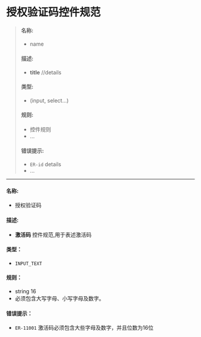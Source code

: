 # 授权验证码控件规范

> #### 名称: 
> + name
> 
> #### 描述: 
> 
> + **title** //details
> 
> #### 类型: 
> 	+ (input, select...)
> 
> #### 规则: 
> 
> 	+ 控件规则
>  + ...
> 
> #### 错误提示: 
> + `ER-id` details
> + ...

----

#### 名称: 

+ 授权验证码

#### 描述: 

+ **激活码** 控件规范,用于表述激活码

#### 类型：

+ `INPUT_TEXT`

#### 规则：

+ string 16
+ 必须包含大写字母、小写字母及数字。

#### 错误提示：

+ `ER-11001` 激活码必须包含大些字母及数字，并且位数为16位




